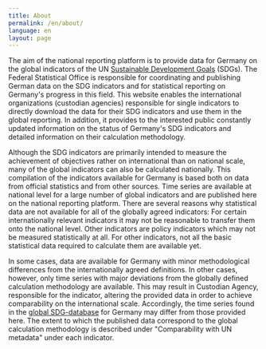 ```yaml
---
title: About
permalink: /en/about/
language: en
layout: page
---
```


The aim of the national reporting platform is to provide data for Germany on the global indicators of the UN [Sustainable Development Goals](https://www.un.org/sustainabledevelopment/sustainable-development-goals/) (SDGs). The Federal Statistical Office is responsible for coordinating and publishing German data on the SDG indicators and for statistical reporting on Germany's progress in this field. This website enables the international organizations (custodian agencies) responsible for single indicators to directly download the data for their SDG indicators and use them in the global reporting. In addition, it provides to the interested public constantly updated information on the status of Germany's SDG indicators and detailed information on their calculation methodology.

Although the SDG indicators are primarily intended to measure the achievement of objectives rather on international than on national scale, many of the global indicators can also be calculated nationally. This compilation of the indicators available for Germany is based both on data from official statistics and from other sources. Time series are available at national level for a large number of global indicators and are published here on the national reporting platform. There are several reasons why statistical data are not available for all of the globally agreed indicators: For certain internationally relevant indicators it may not be reasonable to transfer them onto the national level. Other indicators are policy indicators which may not be measured statistically at all. For other indicators, not all the basic statistical data required to calculate them are available yet.

In some cases, data are available for Germany with minor methodological differences from the internationally agreed definitions. In other cases, however, only time series with major deviations from the globally defined calculation methodology are available. This may result in Custodian Agency, responsible for the indicator, altering the provided data in order to achieve comparability on the international scale. Accordingly, the time series found in the [global SDG-database](https://unstats.un.org/sdgs/indicators/database/) for Germany may differ from those provided here. The extent to which the published data correspond to the global calculation methodology is described under "Comparability with UN metadata" under each indicator.
